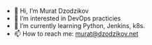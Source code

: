 - 👋 Hi, I’m Murat Dzodzikov
- 👀 I’m interested in DevOps practicies
- 🌱 I’m currently learning Python, Jenkins, k8s.  
- 📫 How to reach me: murat@dzodzikov.net
